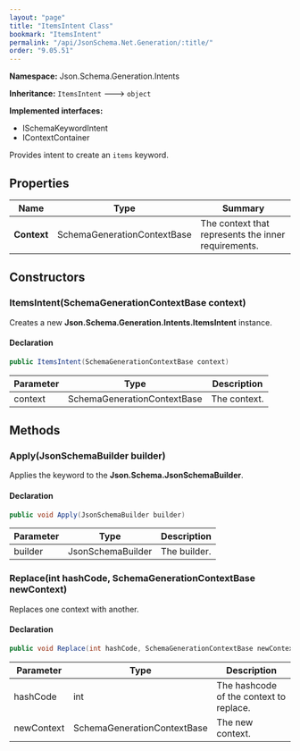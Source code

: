 ```yaml
---
layout: "page"
title: "ItemsIntent Class"
bookmark: "ItemsIntent"
permalink: "/api/JsonSchema.Net.Generation/:title/"
order: "9.05.51"
---
```

**Namespace:** Json.Schema.Generation.Intents

**Inheritance:**
`ItemsIntent`
 🡒 
`object`

**Implemented interfaces:**

- ISchemaKeywordIntent
- IContextContainer

Provides intent to create an `items` keyword.

## Properties

| Name | Type | Summary |
|---|---|---|
| **Context** | SchemaGenerationContextBase | The context that represents the inner requirements. |
## Constructors

### ItemsIntent(SchemaGenerationContextBase context)

Creates a new **Json.Schema.Generation.Intents.ItemsIntent** instance.

#### Declaration

```c#
public ItemsIntent(SchemaGenerationContextBase context)
```
| Parameter | Type | Description |
|---|---|---|
| context | SchemaGenerationContextBase | The context. |

## Methods

### Apply(JsonSchemaBuilder builder)

Applies the keyword to the **Json.Schema.JsonSchemaBuilder**.

#### Declaration

```c#
public void Apply(JsonSchemaBuilder builder)
```
| Parameter | Type | Description |
|---|---|---|
| builder | JsonSchemaBuilder | The builder. |

### Replace(int hashCode, SchemaGenerationContextBase newContext)

Replaces one context with another.

#### Declaration

```c#
public void Replace(int hashCode, SchemaGenerationContextBase newContext)
```
| Parameter | Type | Description |
|---|---|---|
| hashCode | int | The hashcode of the context to replace. |
| newContext | SchemaGenerationContextBase | The new context. |

